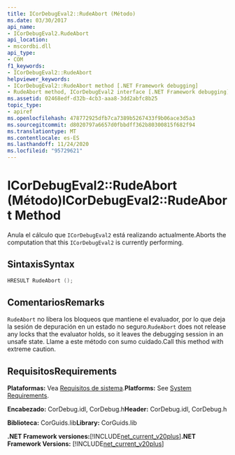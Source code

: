 ```yaml
---
title: ICorDebugEval2::RudeAbort (Método)
ms.date: 03/30/2017
api_name:
- ICorDebugEval2.RudeAbort
api_location:
- mscordbi.dll
api_type:
- COM
f1_keywords:
- ICorDebugEval2::RudeAbort
helpviewer_keywords:
- ICorDebugEval2::RudeAbort method [.NET Framework debugging]
- RudeAbort method, ICorDebugEval2 interface [.NET Framework debugging]
ms.assetid: 02468edf-d32b-4cb3-aaa8-3dd2abfc8b25
topic_type:
- apiref
ms.openlocfilehash: 478772925dfb7ca7389b5267433f9b06ace3d5a3
ms.sourcegitcommit: d8020797a6657d0fbbdff362b80300815f682f94
ms.translationtype: MT
ms.contentlocale: es-ES
ms.lasthandoff: 11/24/2020
ms.locfileid: "95729621"
---
```

# <a name="icordebugeval2rudeabort-method"></a><span data-ttu-id="7ba6b-102">ICorDebugEval2::RudeAbort (Método)</span><span class="sxs-lookup"><span data-stu-id="7ba6b-102">ICorDebugEval2::RudeAbort Method</span></span>

<span data-ttu-id="7ba6b-103">Anula el cálculo que `ICorDebugEval2` está realizando actualmente.</span><span class="sxs-lookup"><span data-stu-id="7ba6b-103">Aborts the computation that this `ICorDebugEval2` is currently performing.</span></span>  
  
## <a name="syntax"></a><span data-ttu-id="7ba6b-104">Sintaxis</span><span class="sxs-lookup"><span data-stu-id="7ba6b-104">Syntax</span></span>  
  
```cpp  
HRESULT RudeAbort ();  
```  
  
## <a name="remarks"></a><span data-ttu-id="7ba6b-105">Comentarios</span><span class="sxs-lookup"><span data-stu-id="7ba6b-105">Remarks</span></span>  

 <span data-ttu-id="7ba6b-106">`RudeAbort` no libera los bloqueos que mantiene el evaluador, por lo que deja la sesión de depuración en un estado no seguro.</span><span class="sxs-lookup"><span data-stu-id="7ba6b-106">`RudeAbort` does not release any locks that the evaluator holds, so it leaves the debugging session in an unsafe state.</span></span> <span data-ttu-id="7ba6b-107">Llame a este método con sumo cuidado.</span><span class="sxs-lookup"><span data-stu-id="7ba6b-107">Call this method with extreme caution.</span></span>  
  
## <a name="requirements"></a><span data-ttu-id="7ba6b-108">Requisitos</span><span class="sxs-lookup"><span data-stu-id="7ba6b-108">Requirements</span></span>  

 <span data-ttu-id="7ba6b-109">**Plataformas:** Vea [Requisitos de sistema](../../get-started/system-requirements.md).</span><span class="sxs-lookup"><span data-stu-id="7ba6b-109">**Platforms:** See [System Requirements](../../get-started/system-requirements.md).</span></span>  
  
 <span data-ttu-id="7ba6b-110">**Encabezado:** CorDebug.idl, CorDebug.h</span><span class="sxs-lookup"><span data-stu-id="7ba6b-110">**Header:** CorDebug.idl, CorDebug.h</span></span>  
  
 <span data-ttu-id="7ba6b-111">**Biblioteca:** CorGuids.lib</span><span class="sxs-lookup"><span data-stu-id="7ba6b-111">**Library:** CorGuids.lib</span></span>  
  
 <span data-ttu-id="7ba6b-112">**.NET Framework versiones:**[!INCLUDE[net_current_v20plus](../../../../includes/net-current-v20plus-md.md)]</span><span class="sxs-lookup"><span data-stu-id="7ba6b-112">**.NET Framework Versions:** [!INCLUDE[net_current_v20plus](../../../../includes/net-current-v20plus-md.md)]</span></span>
